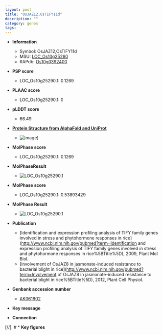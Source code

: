```yaml
---
layout: post
title: "OsJAZ12,OsTIFY11d"
description: ""
category: genes
tags: 
---
```


* **Information**  
    + Symbol: OsJAZ12,OsTIFY11d  
    + MSU: [LOC_Os10g25290](http://rice.plantbiology.msu.edu/cgi-bin/ORF_infopage.cgi?orf=LOC_Os10g25290)  
    + RAPdb: [Os10g0392400](http://rapdb.dna.affrc.go.jp/viewer/gbrowse_details/irgsp1?name=Os10g0392400)  

* **PSP score**  
    + LOC_Os10g25290.1: 0.1269 

* **PLAAC score**  
    + LOC_Os10g25290.1: 0 

* **pLDDT score**
    + 66.49

* **[Protein Structure from AlphaFold and UniProt](https://www.uniprot.org/uniprotkb/Q7XEZ1/entry#structure)**
    + ![image](https://ricepsp.github.io/images/Q7/AF-Q7XEZ1-F1.png))

* **MolPhase score**
    + LOC_Os10g25290.1: 0.1269

* **MolPhaseResult**
    + ![LOC_Os10g25290.1](https://ricepsp.github.io/pictures/LOC_Os10g/LOC_Os10g25290.1.png)

* **MolPhase score**
    + LOC_Os10g25290.1: 0.53893429

* **MolPhase Result**
    + ![LOC_Os10g25290.1](https://304243504.github.io/Pictures/LOC_Os10g/LOC_Os10g25290.1.png)

* **Publication**  
    + [Identification and expression profiling analysis of TIFY family genes involved in stress and phytohormone responses in rice](http://www.ncbi.nlm.nih.gov/pubmed?term=Identification and expression profiling analysis of TIFY family genes involved in stress and phytohormone responses in rice%5BTitle%5D), 2009, Plant Mol Biol.
    + [Involvement of OsJAZ8 in jasmonate-induced resistance to bacterial blight in rice](http://www.ncbi.nlm.nih.gov/pubmed?term=Involvement of OsJAZ8 in jasmonate-induced resistance to bacterial blight in rice%5BTitle%5D), 2012, Plant Cell Physiol.

* **Genbank accession number**  
    + [AK061602](http://www.ncbi.nlm.nih.gov/nuccore/AK061602)

* **Key message**  

* **Connection**  

[//]: # * **Key figures**  


